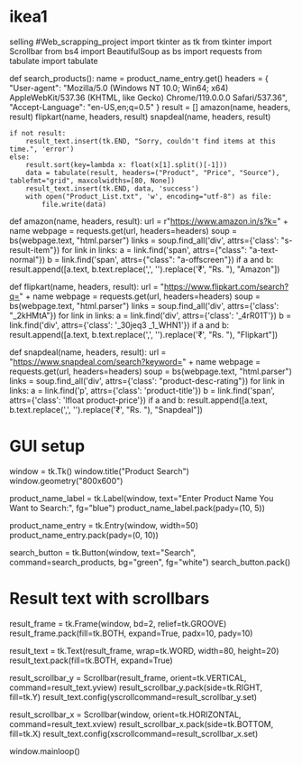 # ikea1
selling
#Web_scrapping_project
import tkinter as tk
from tkinter import Scrollbar
from bs4 import BeautifulSoup as bs
import requests
from tabulate import tabulate

def search_products():
    name = product_name_entry.get()
    headers = {
        "User-agent": "Mozilla/5.0 (Windows NT 10.0; Win64; x64) AppleWebKit/537.36 (KHTML, like Gecko) Chrome/119.0.0.0 Safari/537.36",
        "Accept-Language": "en-US,en;q=0.5"
    }
    result = []
    amazon(name, headers, result)
    flipkart(name, headers, result)
    snapdeal(name, headers, result)

    if not result:
        result_text.insert(tk.END, "Sorry, couldn't find items at this time.", 'error')
    else:
        result.sort(key=lambda x: float(x[1].split()[-1]))
        data = tabulate(result, headers=("Product", "Price", "Source"), tablefmt="grid", maxcolwidths=[80, None])
        result_text.insert(tk.END, data, 'success')
        with open("Product_List.txt", 'w', encoding="utf-8") as file:
            file.write(data)

def amazon(name, headers, result):
    url = r"https://www.amazon.in/s?k=" + name
    webpage = requests.get(url, headers=headers)
    soup = bs(webpage.text, "html.parser")
    links = soup.find_all('div', attrs={'class': "s-result-item"})
    for link in links:
        a = link.find('span', attrs={"class": "a-text-normal"})
        b = link.find('span', attrs={"class": "a-offscreen"})
        if a and b:
            result.append([a.text, b.text.replace(',', '').replace('₹', "Rs. "), "Amazon"])

def flipkart(name, headers, result):
    url = "https://www.flipkart.com/search?q=" + name
    webpage = requests.get(url, headers=headers)
    soup = bs(webpage.text, "html.parser")
    links = soup.find_all('div', attrs={'class': "_2kHMtA"})
    for link in links:
        a = link.find('div', attrs={'class': '_4rR01T'})
        b = link.find('div', attrs={'class': '_30jeq3 _1_WHN1'})
        if a and b:
            result.append([a.text, b.text.replace(',', '').replace('₹', "Rs. "), "Flipkart"])

def snapdeal(name, headers, result):
    url = "https://www.snapdeal.com/search?keyword=" + name
    webpage = requests.get(url, headers=headers)
    soup = bs(webpage.text, "html.parser")
    links = soup.find_all('div', attrs={'class': "product-desc-rating"})
    for link in links:
        a = link.find('p', attrs={'class': 'product-title'})
        b = link.find('span', attrs={'class': 'lfloat product-price'})
        if a and b:
            result.append([a.text, b.text.replace(',', '').replace('₹', "Rs. "), "Snapdeal"])

# GUI setup
window = tk.Tk()
window.title("Product Search")
window.geometry("800x600")

product_name_label = tk.Label(window, text="Enter Product Name You Want to Search:", fg="blue")
product_name_label.pack(pady=(10, 5))

product_name_entry = tk.Entry(window, width=50)
product_name_entry.pack(pady=(0, 10))

search_button = tk.Button(window, text="Search", command=search_products, bg="green", fg="white")
search_button.pack()

# Result text with scrollbars
result_frame = tk.Frame(window, bd=2, relief=tk.GROOVE)
result_frame.pack(fill=tk.BOTH, expand=True, padx=10, pady=10)

result_text = tk.Text(result_frame, wrap=tk.WORD, width=80, height=20)
result_text.pack(fill=tk.BOTH, expand=True)

result_scrollbar_y = Scrollbar(result_frame, orient=tk.VERTICAL, command=result_text.yview)
result_scrollbar_y.pack(side=tk.RIGHT, fill=tk.Y)
result_text.config(yscrollcommand=result_scrollbar_y.set)

result_scrollbar_x = Scrollbar(window, orient=tk.HORIZONTAL, command=result_text.xview)
result_scrollbar_x.pack(side=tk.BOTTOM, fill=tk.X)
result_text.config(xscrollcommand=result_scrollbar_x.set)

window.mainloop() 

